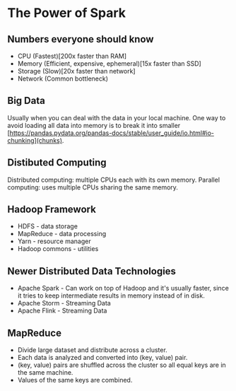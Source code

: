 # The Power of Spark

## Numbers everyone should know
* CPU (Fastest)[200x faster than RAM]
* Memory (Efficient, expensive, ephemeral)[15x faster than SSD]
* Storage (Slow)[20x faster than network]
* Network (Common bottleneck)

## Big Data
Usually when you can deal with the data in your local machine. One way to avoid loading all data into memory is to break it into smaller [https://pandas.pydata.org/pandas-docs/stable/user_guide/io.html#io-chunking](chunks).

## Distibuted Computing

Distributed computing: multiple CPUs each with its own memory.
Parallel computing: uses multiple CPUs sharing the same memory.

## Hadoop Framework

* HDFS - data storage
* MapReduce - data processing
* Yarn - resource manager
* Hadoop commons - utilities

## Newer Distributed Data Technologies

* Apache Spark - Can work on top of Hadoop and it's usually faster, since it tries to keep intermediate results in memory instead of in disk.
* Apache Storm - Streaming Data
* Apache Flink - Streaming Data

## MapReduce

* Divide large dataset and distribute across a cluster.
* Each data is analyzed and converted into (key, value) pair.
* (key, value) pairs are shuffled across the cluster so all equal keys are in the same machine.
* Values of the same keys are combined.

